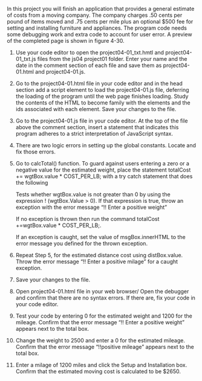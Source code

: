 In this project you will finish an application that provides a general estimate of costs from a moving company. The company charges .50 cents per pound of items moved and .75 cents per mile plus an optional $500 fee for setting and installing furniture and appliances. The program code needs some debugging work and extra code to account for user error. A preview of the completed page is shown in figure 4-30. 

1. Use your code editor to open the project04-01_txt.hmtl and project04-01_txt.js files from the js04 project01 folder. Enter your name and the date in the comment section of each file and save them as project04-01.html and project04-01.js. 
2. Go to the project04-01.html file in your code editor and in the head section add a script element to load the project04-01.js file, deferring the loading of the program until the web page finishes loading. Study the contents of the HTML to become family with the elements and the ids associated with each element. Save your changes to the file. 
3. Go to the project04-01.js file in your code editor. At the top of the file above the comment section, insert a statement that indicates this program adheres to a strict interpretation of JavaScript syntax. 
4. There are two logic errors in setting up the global constants. Locate and fix those errors. 
5. Go to calcTotal() function. To guard against users entering a zero or a negative value for the estimated weight, place the statement totalCost += wgtBox.value * COST_PER_LB; with a try catch statement that does the following

    Tests whether wgtBox.value is not greater than 0 by using the expression ! (wgtBox.Value > 0). If that expression is true, throw an exception with the error message “!! Enter a positive weight”

    If no exception is thrown then run the command totalCost +=wgtBox.value * COST_PER_LB;.
   
    If an exception is caught, set the value of msgBox.innerHTML to the error message you defined for the thrown exception.
   
7. Repeat Step 5, for the estimated distance cost using distBox.value. Throw the error message “!! Enter a positive milage” for a caught exception. 
8. Save your changes to the file. 
9. Open project04-01.html file in your web browser/ Open the debugger and confirm that there are no syntax errors. If there are, fix your code in your code editor. 
10. Test your code by entering 0 for the estimated weight and 1200 for the mileage. Confirm that the error message “!! Enter a positive weight” appears next to the total box. 
11. Change the weight to 2500 and enter a 0 for the estimated mileage. Confirm that the error message “!!positive mileage” appears next to the total box.
12. Enter a milage of 1200 miles and click the Setup and Installation box. Confirm that the estimated moving cost is calculated to be $2650. 

